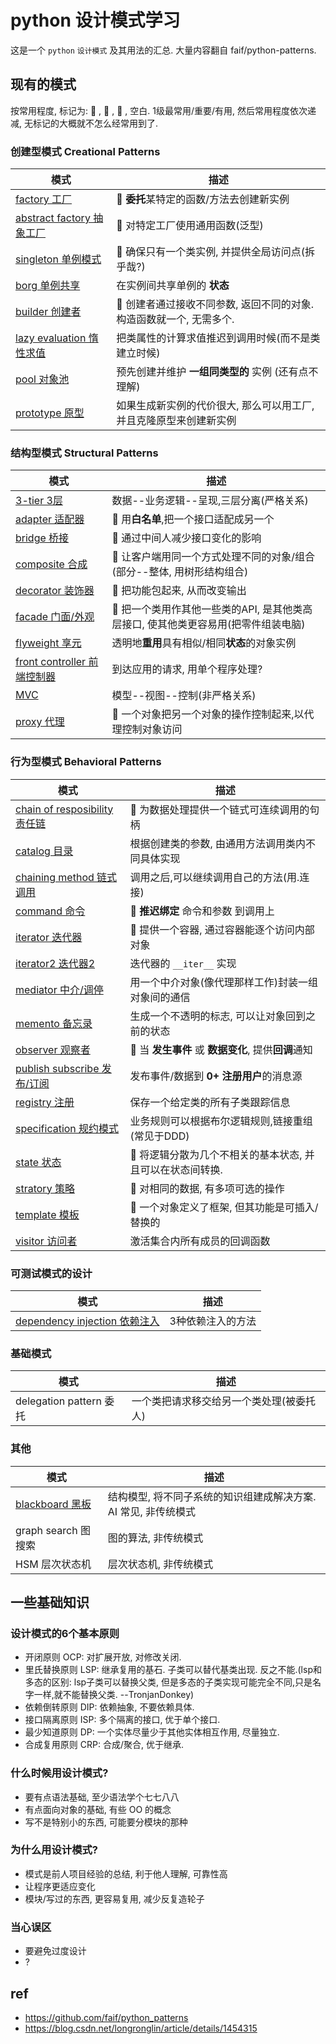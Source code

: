 # python 设计模式学习

这是一个 `python` `设计模式` 及其用法的汇总. 大量内容翻自 faif/python-patterns.

## 现有的模式

按常用程度, 标记为: 🥇 , 🥈 , 🥉 , 空白. 1级最常用/重要/有用, 然后常用程度依次递减, 无标记的大概就不怎么经常用到了.

### 创建型模式 Creational Patterns
| 模式                                                      | 描述                                                                |
| --------------------------------------------------------- | ------------------------------------------------------------------- |
| [factory 工厂](patterns/factory.py)                       | 🥈 **委托**某特定的函数/方法去创建新实例                             |
| [abstract factory 抽象工厂](patterns/abstract_factory.py) | 🥈 对特定工厂使用通用函数(泛型)                                      |
| [singleton 单例模式](patterns/singleton.py)               | 🥇 确保只有一个类实例, 并提供全局访问点(拆乎哉?)                     |
| [borg 单例共享](patterns/borg.py)                         | 在实例间共享单例的 **状态**                                         |
| [builder 创建者](patterns/builder.py)                     | 🥉 创建者通过接收不同参数, 返回不同的对象. 构造函数就一个, 无需多个. |
| [lazy evaluation 惰性求值](patterns/lazy_evaluation.py)   | 把类属性的计算求值推迟到调用时候(而不是类建立时候)                  |
| [pool 对象池](patterns/pool.py)                           | 预先创建并维护 **一组同类型的** 实例 (还有点不理解)                 |
| [prototype 原型](patterns/prototype.py)                   | 如果生成新实例的代价很大, 那么可以用工厂, 并且克隆原型来创建新实例  |


### 结构型模式 Structural Patterns
| 模式                                                        | 描述                                                                              |
| ----------------------------------------------------------- | --------------------------------------------------------------------------------- |
| [3-tier 3层](patterns/3-tier.py)                            | 数据--业务逻辑--呈现,三层分离(严格关系)                                           |
| [adapter 适配器](patterns/adapter.py)                       | 🥈 用**白名单**,把一个接口适配成另一个                                             |
| [bridge 桥接](patterns/bridge.py)                           | 🥉 通过中间人减少接口变化的影响                                                    |
| [composite 合成](patterns/composite.py)                     | 🥇 让客户端用同一个方式处理不同的对象/组合(部分--整体, 用树形结构组合)             |
| [decorator 装饰器](patterns/decorator.py)                   | 🥈 把功能包起来, 从而改变输出                                                      |
| [facade 门面/外观](patterns/facade.py)                      | 🥇 把一个类用作其他一些类的API, 是其他类高层接口, 使其他类更容易用(把零件组装电脑) |
| [flyweight 享元](patterns/flyweight.py)                     | 透明地**重用**具有相似/相同**状态**的对象实例                                     |
| [front controller 前端控制器](patterns/front_controller.py) | 到达应用的请求, 用单个程序处理?                                                   |
| [MVC](patterns/mvc.py)                                      | 模型--视图--控制(非严格关系)                                                      |
| [proxy 代理](patterns/proxy.py)                             | 🥇 一个对象把另一个对象的操作控制起来,以代理控制对象访问                           |


### 行为型模式 Behavioral Patterns
| 模式                                                                 | 描述                                                      |
| -------------------------------------------------------------------- | --------------------------------------------------------- |
| [chain of resposibility 责任链](patterns/chain_of_responsibility.py) | 🥉 为数据处理提供一个链式可连续调用的句柄                  |
| [catalog 目录](patterns/catalog.py)                                  | 根据创建类的参数, 由通用方法调用类内不同具体实现          |
| [chaining method 链式调用](patterns/chaining_method.py)              | 调用之后,可以继续调用自己的方法(用.连接)                  |
| [command 命令](patterns/command.py)                                  | 🥈 **推迟绑定** 命令和参数 到调用上                        |
| [iterator 迭代器](patterns/iterator.py)                              | 🥇 提供一个容器, 通过容器能逐个访问内部对象                |
| [iterator2 迭代器2](patterns/iterator_alt.py)                        | 迭代器的 `__iter__` 实现                                  |
| [mediator 中介/调停](patterns/mediator.py)                           | 用一个中介对象(像代理那样工作)封装一组对象间的通信        |
| [memento 备忘录](patterns/memento.py)                                | 生成一个不透明的标志, 可以让对象回到之前的状态            |
| [observer 观察者](patterns/observer.py)                              | 🥇 当 **发生事件** 或 **数据变化**, 提供**回调**通知       |
| [publish subscribe 发布/订阅](patterns/publish_subscribe.py)         | 发布事件/数据到 **0+ 注册用户**的消息源                   |
| [registry 注册](patterns/registry.py)                                | 保存一个给定类的所有子类跟踪信息                          |
| [specification 规约模式](patterns/specification.py)                  | 业务规则可以根据布尔逻辑规则,链接重组(常见于DDD)             |
| [state 状态](patterns/state.py)                                      | 🥈 将逻辑分散为几个不相关的基本状态, 并且可以在状态间转换. |
| [stratory 策略](patterns/strategy.py)                                | 🥈 对相同的数据, 有多项可选的操作                          |
| [template 模板](patterns/template.py)                                | 🥇 一个对象定义了框架, 但其功能是可插入/替换的             |
| [visitor 访问者](patterns/visitor.py)                                | 激活集合内所有成员的回调函数                              |

### 可测试模式的设计
| 模式                                                              | 描述              |
| ----------------------------------------------------------------- | ----------------- |
| [dependency injection 依赖注入](patterns/dependency_injection.py) | 3种依赖注入的方法 |

### 基础模式
| 模式                    | 描述                                     |
| ----------------------- | ---------------------------------------- |
| delegation pattern 委托 | 一个类把请求移交给另一个类处理(被委托人) |

### 其他
| 模式                | 描述                                                                     |
| ------------------- | ------------------------------------------------------------------------ |
| [blackboard 黑板](patterns/blackboard.py)     | 结构模型, 将不同子系统的知识组建成解决方案. AI 常见, 非传统模式 |
| graph search 图搜索 | 图的算法, 非传统模式                                                     |
| HSM 层次状态机      | 层次状态机, 非传统模式                                                   |

## 一些基础知识

### 设计模式的6个基本原则
- 开闭原则 OCP: 对扩展开放, 对修改关闭.
- 里氏替换原则 LSP: 继承复用的基石. 子类可以替代基类出现. 反之不能.(lsp和多态的区别: lsp子类可以替换父类, 但是多态的子类实现可能完全不同,只是名字一样,就不能替换父类. --TronjanDonkey)
- 依赖倒转原则 DIP: 依赖抽象, 不要依赖具体.
- 接口隔离原则 ISP: 多个隔离的接口, 优于单个接口.
- 最少知道原则 DP: 一个实体尽量少于其他实体相互作用, 尽量独立.
- 合成复用原则 CRP: 合成/聚合, 优于继承.


### 什么时候用设计模式?
- 要有点语法基础, 至少语法学个七七八八
- 有点面向对象的基础, 有些 OO 的概念
- 写不是特别小的东西, 可能要分模块的那种

### 为什么用设计模式?
- 模式是前人项目经验的总结, 利于他人理解, 可靠性高
- 让程序更适应变化
- 模块/写过的东西, 更容易复用, 减少反复造轮子

### 当心误区
- 要避免过度设计
- ?


## ref
- https://github.com/faif/python_patterns
- https://blog.csdn.net/longronglin/article/details/1454315